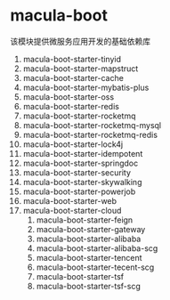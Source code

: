 # macula-boot

该模块提供微服务应用开发的基础依赖库

1. macula-boot-starter-tinyid
2. macula-boot-starter-mapstruct
3. macula-boot-starter-cache
4. macula-boot-starter-mybatis-plus
5. macula-boot-starter-oss
6. macula-boot-starter-redis
7. macula-boot-starter-rocketmq
8. macula-boot-starter-rocketmq-mysql
9. macula-boot-starter-rocketmq-redis
8. macula-boot-starter-lock4j
9. macula-boot-starter-idempotent
9. macula-boot-starter-springdoc
10. macula-boot-starter-security
11. macula-boot-starter-skywalking
12. macula-boot-starter-powerjob
13. macula-boot-starter-web
14. macula-boot-starter-cloud
    1. macula-boot-starter-feign
    2. macula-boot-starter-gateway
    3. macula-boot-starter-alibaba
    4. macula-boot-starter-alibaba-scg
    5. macula-boot-starter-tencent
    6. macula-boot-starter-tecent-scg
    7. macula-boot-starter-tsf
    8. macula-boot-starter-tsf-scg
